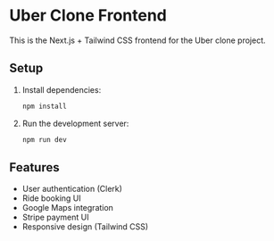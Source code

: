 # Uber Clone Frontend

This is the Next.js + Tailwind CSS frontend for the Uber clone project.

## Setup

1. Install dependencies:
   ```bash
   npm install
   ```
2. Run the development server:
   ```bash
   npm run dev
   ```

## Features
- User authentication (Clerk)
- Ride booking UI
- Google Maps integration
- Stripe payment UI
- Responsive design (Tailwind CSS)
